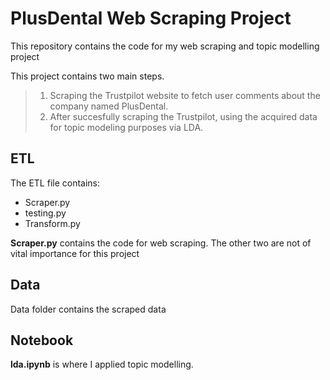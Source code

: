 # PlusDental Web Scraping Project
This repository contains the code for my web scraping and topic modelling project

This project contains two main steps. 
> 1) Scraping the Trustpilot website to fetch user comments about the company named PlusDental.
> 2) After succesfully scraping the Trustpilot, using the acquired data for topic modeling purposes via LDA.

## ETL
 The ETL file contains:
 * Scraper.py
 * testing.py
 * Transform.py

 **Scraper.py** contains the code for web scraping. The other two are not of vital importance for this project

 ## Data
 Data folder contains the scraped data

 ## Notebook
 **lda.ipynb** is where I applied topic modelling.